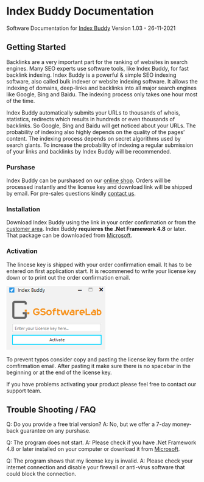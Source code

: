 # Index Buddy Documentation
Software Documentation for [Index Buddy](https://gsoftwarelab.com/index-buddy-backlink-indexer/) Version 1.03 - 26-11-2021

## Getting Started
Backlinks are a very important part for the ranking of websites in search engines. Many SEO experts use software tools, like Index Buddy, for fast backlink indexing. Index Buddy is a powerful & simple SEO indexing software, also called bulk indexer or website indexing software. It allows the indexing of domains, deep-links and backlinks into all major search engines like Google, Bing and Baidu. The indexing process only takes one hour most of the time.

Index Buddy automatically submits your URLs to thousands of whois, statistics, redirects which results in hundreds or even thousands of backlinks. So Google, Bing and Baidu will get noticed about your URLs. The probability of indexing also highly depends on the quality of the pages’ content. The indexing process depends on secret algorithms used by search giants. To increase the probability of indexing a regular submission of your links and backlinks by Index Buddy will be recommended.

### Purshase
Index Buddy can be purshased on our [online shop](https://gsoftwarelab.com/shop/). Orders will be processed instantly and the license key and download link will be shipped by email. For pre-sales questions kindly [contact us](https://gsoftwarelab.com/contact-us/).

### Installation
Download Index Buddy using the link in your order confirmation or from the [customer area](https://gsoftwarelab.com/my-account/downloads/).
Index Buddy **requieres the .Net Framework 4.8** or later. That package can be downloaded from [Microsoft](https://dotnet.microsoft.com/download/dotnet-framework/thank-you/net48-web-installer).

### Activation
The lincese key is shipped with your order confirmation email. It has to be entered on first application start.
It is recommened to write your license key down or to print out the order confirmation email.

![License activation](assets/img/activation1.png)

To prevent typos consider copy and pasting the license key form the order comfirmation email.
After pasting it make sure there is no spacebar in the beginning or at the end of the license key.

If you have problems activating your product please feel free to contact our support team.

## Trouble Shooting / FAQ
Q: Do you provide a free trial version?
A: No, but we offer a 7-day money-back guarantee on any purshase.

Q: The program does not start.
A: Please check if you have .Net Framework 4.8 or later installed on your computer or download it from [Microsoft](https://dotnet.microsoft.com/download/dotnet-framework/thank-you/net48-web-installer).

Q: The program shows that my license key is invalid.
A: Please check your internet connection and disable your firewall or anti-virus software that could block the connection.